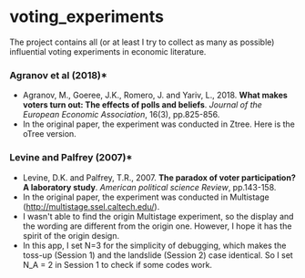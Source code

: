 # voting_experiments
The project contains all (or at least I try to collect as many as possible) influential voting experiments in economic literature.
### Agranov et al (2018)*
* Agranov, M., Goeree, J.K., Romero, J. and Yariv, L., 2018. __What makes voters turn out: The effects of polls and beliefs__. *Journal of the European Economic Association*, 16(3), pp.825-856.
* In the original paper, the experiment was conducted in Ztree. Here is the oTree version.

### Levine and Palfrey (2007)*
* Levine, D.K. and Palfrey, T.R., 2007. __The paradox of voter participation? A laboratory study__. *American political science Review*, pp.143-158.
* In the original paper, the experiment was conducted in Multistage (http://multistage.ssel.caltech.edu/).
* I wasn't able to find the origin Multistage experiment, so the display and the wording are different from the origin one. However, I hope it has the spirit of the origin design.
* In this app, I set N=3 for the simplicity of debugging, which makes the toss-up (Session 1) and the landslide (Session 2) case identical. So I set N_A = 2 in Session 1 to check if some codes work.
